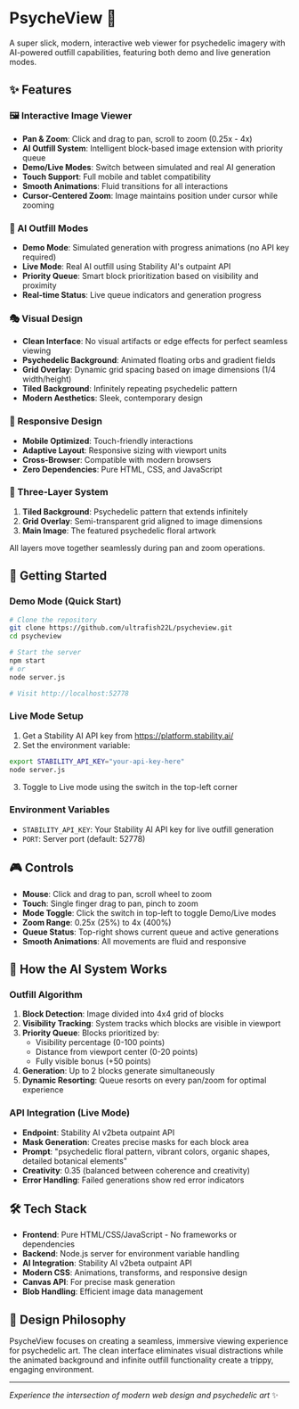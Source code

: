 # PsycheView 🎨

A super slick, modern, interactive web viewer for psychedelic imagery with AI-powered outfill capabilities, featuring both demo and live generation modes.

## ✨ Features

### 🖼️ Interactive Image Viewer
- **Pan & Zoom**: Click and drag to pan, scroll to zoom (0.25x - 4x)
- **AI Outfill System**: Intelligent block-based image extension with priority queue
- **Demo/Live Modes**: Switch between simulated and real AI generation
- **Touch Support**: Full mobile and tablet compatibility
- **Smooth Animations**: Fluid transitions for all interactions
- **Cursor-Centered Zoom**: Image maintains position under cursor while zooming

### 🤖 AI Outfill Modes
- **Demo Mode**: Simulated generation with progress animations (no API key required)
- **Live Mode**: Real AI outfill using Stability AI's outpaint API
- **Priority Queue**: Smart block prioritization based on visibility and proximity
- **Real-time Status**: Live queue indicators and generation progress

### 🎭 Visual Design
- **Clean Interface**: No visual artifacts or edge effects for perfect seamless viewing
- **Psychedelic Background**: Animated floating orbs and gradient fields
- **Grid Overlay**: Dynamic grid spacing based on image dimensions (1/4 width/height)
- **Tiled Background**: Infinitely repeating psychedelic pattern
- **Modern Aesthetics**: Sleek, contemporary design

### 📱 Responsive Design
- **Mobile Optimized**: Touch-friendly interactions
- **Adaptive Layout**: Responsive sizing with viewport units
- **Cross-Browser**: Compatible with modern browsers
- **Zero Dependencies**: Pure HTML, CSS, and JavaScript

### 🎨 Three-Layer System
1. **Tiled Background**: Psychedelic pattern that extends infinitely
2. **Grid Overlay**: Semi-transparent grid aligned to image dimensions
3. **Main Image**: The featured psychedelic floral artwork

All layers move together seamlessly during pan and zoom operations.

## 🚀 Getting Started

### Demo Mode (Quick Start)
```bash
# Clone the repository
git clone https://github.com/ultrafish22L/psycheview.git
cd psycheview

# Start the server
npm start
# or
node server.js

# Visit http://localhost:52778
```

### Live Mode Setup
1. Get a Stability AI API key from https://platform.stability.ai/
2. Set the environment variable:
```bash
export STABILITY_API_KEY="your-api-key-here"
node server.js
```
3. Toggle to Live mode using the switch in the top-left corner

### Environment Variables
- `STABILITY_API_KEY`: Your Stability AI API key for live outfill generation
- `PORT`: Server port (default: 52778)

## 🎮 Controls

- **Mouse**: Click and drag to pan, scroll wheel to zoom
- **Touch**: Single finger drag to pan, pinch to zoom
- **Mode Toggle**: Click the switch in top-left to toggle Demo/Live modes
- **Zoom Range**: 0.25x (25%) to 4x (400%)
- **Queue Status**: Top-right shows current queue and active generations
- **Smooth Animations**: All movements are fluid and responsive

## 🧠 How the AI System Works

### Outfill Algorithm
1. **Block Detection**: Image divided into 4x4 grid of blocks
2. **Visibility Tracking**: System tracks which blocks are visible in viewport
3. **Priority Queue**: Blocks prioritized by:
   - Visibility percentage (0-100 points)
   - Distance from viewport center (0-20 points)
   - Fully visible bonus (+50 points)
4. **Generation**: Up to 2 blocks generate simultaneously
5. **Dynamic Resorting**: Queue resorts on every pan/zoom for optimal experience

### API Integration (Live Mode)
- **Endpoint**: Stability AI v2beta outpaint API
- **Mask Generation**: Creates precise masks for each block area
- **Prompt**: "psychedelic floral pattern, vibrant colors, organic shapes, detailed botanical elements"
- **Creativity**: 0.35 (balanced between coherence and creativity)
- **Error Handling**: Failed generations show red error indicators

## 🛠️ Tech Stack

- **Frontend**: Pure HTML/CSS/JavaScript - No frameworks or dependencies
- **Backend**: Node.js server for environment variable handling
- **AI Integration**: Stability AI v2beta outpaint API
- **Modern CSS**: Animations, transforms, and responsive design
- **Canvas API**: For precise mask generation
- **Blob Handling**: Efficient image data management

## 🎨 Design Philosophy

PsycheView focuses on creating a seamless, immersive viewing experience for psychedelic art. The clean interface eliminates visual distractions while the animated background and infinite outfill functionality create a trippy, engaging environment.

---

*Experience the intersection of modern web design and psychedelic art* ✨
